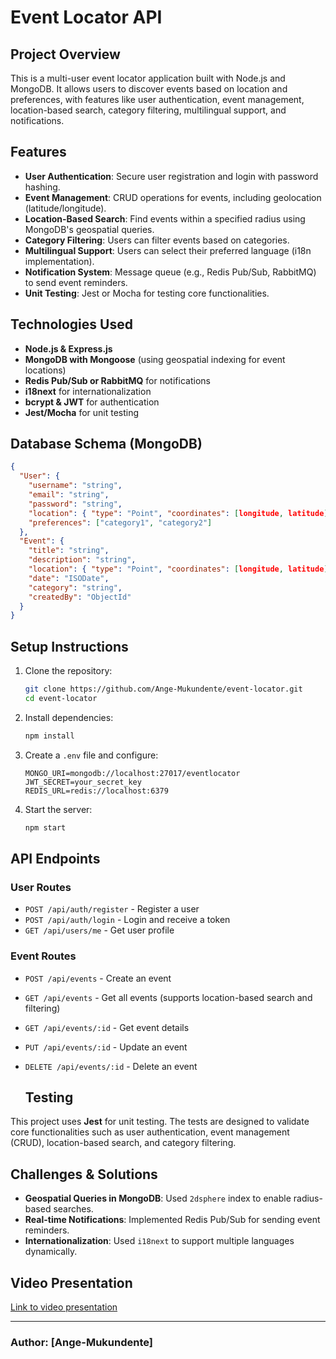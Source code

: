 # Event Locator API

## Project Overview
This is a multi-user event locator application built with Node.js and MongoDB. It allows users to discover events based on location and preferences, with features like user authentication, event management, location-based search, category filtering, multilingual support, and notifications.

## Features
- **User Authentication**: Secure user registration and login with password hashing.
- **Event Management**: CRUD operations for events, including geolocation (latitude/longitude).
- **Location-Based Search**: Find events within a specified radius using MongoDB's geospatial queries.
- **Category Filtering**: Users can filter events based on categories.
- **Multilingual Support**: Users can select their preferred language (i18n implementation).
- **Notification System**: Message queue (e.g., Redis Pub/Sub, RabbitMQ) to send event reminders.
- **Unit Testing**: Jest or Mocha for testing core functionalities.

## Technologies Used
- **Node.js & Express.js**
- **MongoDB with Mongoose** (using geospatial indexing for event locations)
- **Redis Pub/Sub or RabbitMQ** for notifications
- **i18next** for internationalization
- **bcrypt & JWT** for authentication
- **Jest/Mocha** for unit testing

## Database Schema (MongoDB)
```json
{
  "User": {
    "username": "string",
    "email": "string",
    "password": "string",
    "location": { "type": "Point", "coordinates": [longitude, latitude] },
    "preferences": ["category1", "category2"]
  },
  "Event": {
    "title": "string",
    "description": "string",
    "location": { "type": "Point", "coordinates": [longitude, latitude] },
    "date": "ISODate",
    "category": "string",
    "createdBy": "ObjectId"
  }
}
```

## Setup Instructions
1. Clone the repository:
   ```bash
   git clone https://github.com/Ange-Mukundente/event-locator.git
   cd event-locator
   ```
2. Install dependencies:
   ```bash
   npm install
   ```
3. Create a `.env` file and configure:
   ```
   MONGO_URI=mongodb://localhost:27017/eventlocator
   JWT_SECRET=your_secret_key
   REDIS_URL=redis://localhost:6379
   ```
4. Start the server:
   ```bash
   npm start
   ```

## API Endpoints
### User Routes
- `POST /api/auth/register` - Register a user
- `POST /api/auth/login` - Login and receive a token
- `GET /api/users/me` - Get user profile

### Event Routes
- `POST /api/events` - Create an event
- `GET /api/events` - Get all events (supports location-based search and filtering)
- `GET /api/events/:id` - Get event details
- `PUT /api/events/:id` - Update an event
- `DELETE /api/events/:id` - Delete an event

  ## Testing

This project uses **Jest** for unit testing. The tests are designed to validate core functionalities such as user authentication, event management (CRUD), location-based search, and category filtering.

## Challenges & Solutions
- **Geospatial Queries in MongoDB**: Used `2dsphere` index to enable radius-based searches.
- **Real-time Notifications**: Implemented Redis Pub/Sub for sending event reminders.
- **Internationalization**: Used `i18next` to support multiple languages dynamically.

## Video Presentation
[Link to video presentation](#) 

---
### Author: [Ange-Mukundente]
